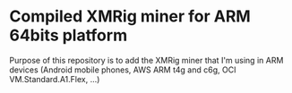 # Compiled XMRig miner for ARM 64bits platform

Purpose of this repository is to add the XMRig miner that I'm using in ARM devices (Android mobile phones, AWS ARM t4g and c6g, OCI VM.Standard.A1.Flex, ...)

